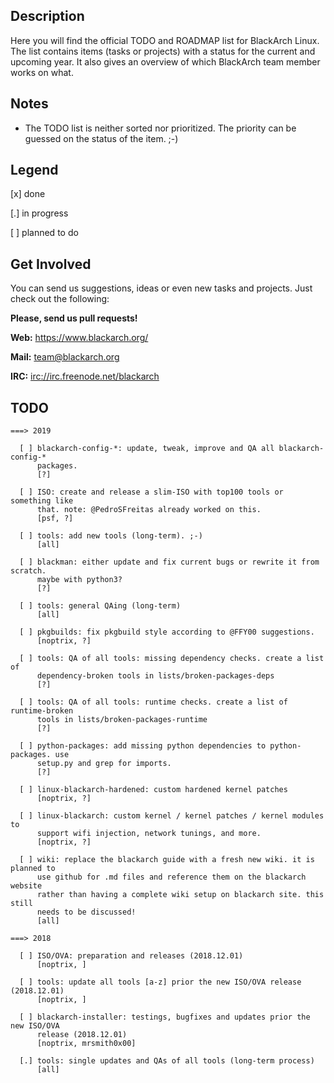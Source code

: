 ## Description

Here you will find the official TODO and ROADMAP list for BlackArch Linux. The list
contains items (tasks or projects) with a status for the current and upcoming year.
It also gives an overview of which BlackArch team member works on what.


## Notes

- The TODO list is neither sorted nor prioritized. The priority can be
guessed on the status of the item. ;-)


## Legend

[x] done

[.] in progress

[ ] planned to do


## Get Involved

You can send us suggestions, ideas or even new tasks and projects.
Just check out the following:

**Please, send us pull requests!**

**Web:** https://www.blackarch.org/

**Mail:** team@blackarch.org

**IRC:** [irc://irc.freenode.net/blackarch](irc://irc.freenode.net/blackarch)


## TODO

```
===> 2019

  [ ] blackarch-config-*: update, tweak, improve and QA all blackarch-config-*
      packages.
      [?]

  [ ] ISO: create and release a slim-ISO with top100 tools or something like
      that. note: @PedroSFreitas already worked on this.
      [psf, ?]

  [ ] tools: add new tools (long-term). ;-)
      [all]

  [ ] blackman: either update and fix current bugs or rewrite it from scratch.
      maybe with python3?
      [?]

  [ ] tools: general QAing (long-term)
      [all]

  [ ] pkgbuilds: fix pkgbuild style according to @FFY00 suggestions.
      [noptrix, ?]

  [ ] tools: QA of all tools: missing dependency checks. create a list of
      dependency-broken tools in lists/broken-packages-deps
      [?]

  [ ] tools: QA of all tools: runtime checks. create a list of runtime-broken
      tools in lists/broken-packages-runtime
      [?]

  [ ] python-packages: add missing python dependencies to python-packages. use
      setup.py and grep for imports.
      [?]

  [ ] linux-blackarch-hardened: custom hardened kernel patches
      [noptrix, ?]

  [ ] linux-blackarch: custom kernel / kernel patches / kernel modules to
      support wifi injection, network tunings, and more.
      [noptrix, ?]

  [ ] wiki: replace the blackarch guide with a fresh new wiki. it is planned to
      use github for .md files and reference them on the blackarch website
      rather than having a complete wiki setup on blackarch site. this still
      needs to be discussed!
      [all]

===> 2018

  [ ] ISO/OVA: preparation and releases (2018.12.01)
      [noptrix, ]

  [ ] tools: update all tools [a-z] prior the new ISO/OVA release (2018.12.01)
      [noptrix, ]

  [ ] blackarch-installer: testings, bugfixes and updates prior the new ISO/OVA
      release (2018.12.01)
      [noptrix, mrsmith0x00]

  [.] tools: single updates and QAs of all tools (long-term process)
      [all]
```
